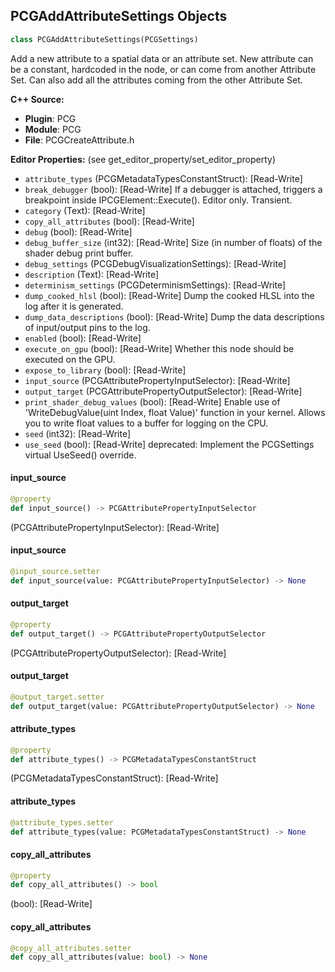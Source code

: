 ## PCGAddAttributeSettings Objects

```python
class PCGAddAttributeSettings(PCGSettings)
```

Add a new attribute to a spatial data or an attribute set.
New attribute can be a constant, hardcoded in the node, or can come from another Attribute Set.
Can also add all the attributes coming from the other Attribute Set.

**C++ Source:**

- **Plugin**: PCG
- **Module**: PCG
- **File**: PCGCreateAttribute.h

**Editor Properties:** (see get_editor_property/set_editor_property)

- ``attribute_types`` (PCGMetadataTypesConstantStruct):  [Read-Write]
- ``break_debugger`` (bool):  [Read-Write] If a debugger is attached, triggers a breakpoint inside IPCGElement::Execute(). Editor only. Transient.
- ``category`` (Text):  [Read-Write]
- ``copy_all_attributes`` (bool):  [Read-Write]
- ``debug`` (bool):  [Read-Write]
- ``debug_buffer_size`` (int32):  [Read-Write] Size (in number of floats) of the shader debug print buffer.
- ``debug_settings`` (PCGDebugVisualizationSettings):  [Read-Write]
- ``description`` (Text):  [Read-Write]
- ``determinism_settings`` (PCGDeterminismSettings):  [Read-Write]
- ``dump_cooked_hlsl`` (bool):  [Read-Write] Dump the cooked HLSL into the log after it is generated.
- ``dump_data_descriptions`` (bool):  [Read-Write] Dump the data descriptions of input/output pins to the log.
- ``enabled`` (bool):  [Read-Write]
- ``execute_on_gpu`` (bool):  [Read-Write] Whether this node should be executed on the GPU.
- ``expose_to_library`` (bool):  [Read-Write]
- ``input_source`` (PCGAttributePropertyInputSelector):  [Read-Write]
- ``output_target`` (PCGAttributePropertyOutputSelector):  [Read-Write]
- ``print_shader_debug_values`` (bool):  [Read-Write] Enable use of 'WriteDebugValue(uint Index, float Value)' function in your kernel. Allows you to write float values to a buffer for logging on the CPU.
- ``seed`` (int32):  [Read-Write]
- ``use_seed`` (bool):  [Read-Write]
  deprecated: Implement the PCGSettings virtual UseSeed() override.

<a id="unreal.PCGAddAttributeSettings.input_source"></a>

#### input_source

```python
@property
def input_source() -> PCGAttributePropertyInputSelector
```

(PCGAttributePropertyInputSelector):  [Read-Write]

<a id="unreal.PCGAddAttributeSettings.input_source"></a>

#### input_source

```python
@input_source.setter
def input_source(value: PCGAttributePropertyInputSelector) -> None
```

<a id="unreal.PCGAddAttributeSettings.output_target"></a>

#### output_target

```python
@property
def output_target() -> PCGAttributePropertyOutputSelector
```

(PCGAttributePropertyOutputSelector):  [Read-Write]

<a id="unreal.PCGAddAttributeSettings.output_target"></a>

#### output_target

```python
@output_target.setter
def output_target(value: PCGAttributePropertyOutputSelector) -> None
```

<a id="unreal.PCGAddAttributeSettings.attribute_types"></a>

#### attribute_types

```python
@property
def attribute_types() -> PCGMetadataTypesConstantStruct
```

(PCGMetadataTypesConstantStruct):  [Read-Write]

<a id="unreal.PCGAddAttributeSettings.attribute_types"></a>

#### attribute_types

```python
@attribute_types.setter
def attribute_types(value: PCGMetadataTypesConstantStruct) -> None
```

<a id="unreal.PCGAddAttributeSettings.copy_all_attributes"></a>

#### copy_all_attributes

```python
@property
def copy_all_attributes() -> bool
```

(bool):  [Read-Write]

<a id="unreal.PCGAddAttributeSettings.copy_all_attributes"></a>

#### copy_all_attributes

```python
@copy_all_attributes.setter
def copy_all_attributes(value: bool) -> None
```

<a id="unreal.PCGCreateAttributeSettings"></a>